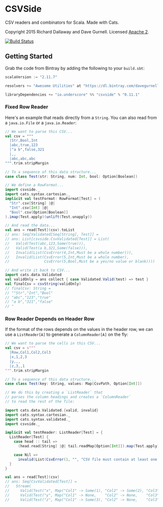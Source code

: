 # CSVSide

CSV readers and combinators for Scala. Made with Cats.

Copyright 2015 Richard Dallaway and Dave Gurnell. Licensed [Apache 2][license].

[![Build Status](https://travis-ci.org/davegurnell/csvside.svg?branch=develop)](https://travis-ci.org/davegurnell/csvside)

## Getting Started

Grab the code from Bintray by adding the following to your `build.sbt`:

~~~ scala
scalaVersion := "2.11.7"

resolvers += "Awesome Utilities" at "https://dl.bintray.com/davegurnell/maven"

libraryDependencies += "io.underscore" %% "csvside" % "0.11.1"
~~~

### Fixed Row Reader

Here's an example that reads directly from a `String`.
You can also read from a `java.io.File` or a `java.io.Reader`:

~~~ scala
// We want to parse this CSV...
val csv = """
  |Str,Bool,Int
  |abc,true,123
  |"a b",false,321
  |,,
  |abc,abc,abc
""".trim.stripMargin

// To a sequence of this data structure...
case class Test(str: String, num: Int, bool: Option[Boolean])

// We define a RowFormat...
import csvside._
import cats.syntax.cartesian._
implicit val testFormat: RowFormat[Test] = (
  "Str".csv[String] |@|
  "Int".csv[Int] |@|
  "Bool".csv[Option[Boolean]]
).imap(Test.apply)(unlift(Test.unapply))

// And read the data...
val ans = read[Test](csv).toList
// ans: Seq[Validated[Seq[String], Test]] =
// ans: List[csvside.CsvValidated[Test]] = List(
//   Valid(Test(abc,123,Some(true))),
//   Valid(Test(a b,321,Some(false))),
//   Invalid(List(CsvError(4,Int,Must be a whole number))),
//   Invalid(List(CsvError(5,Int,Must be a whole number),
//                CsvError(5,Bool,Must be a yes/no value or blank))))

// And write it back to CSV...
import cats.data.Validated
val validOnly = ans collect { case Validated.Valid(test) => test }
val finalCsv = csvString(validOnly)
// finalCsv: String =
// ""Str","Int","Bool"
// "abc","123","true"
// "a b","321","false"
// "
~~~

### Row Reader Depends on Header Row

If the format of the rows depends on the values in the header row,
we can use a `ListReader[A]` to generate a `ColumnReader[A]` on the fly:

~~~ scala
// We want to parse the cells in this CSV...
val csv = s"""
  |Row,Col1,Col2,Col3
  |x,1,2,3
  |y,,,
  |z,3,,1
""".trim.stripMargin

// To a sequence of this data structure...
case class Test(key: String, values: Map[CsvPath, Option[Int]])

// We do this by creating a `ListReader` that
// parses the column headings and creates a `ColumnReader`
// to read the rest of the file:

import cats.data.Validated.{valid, invalid}
import cats.syntax.cartesian._
import cats.syntax.validated._
import csvside._

implicit val testReader: ListReader[Test] = {
  ListReader[Test] {
    case head :: tail =>
      (head.read[String] |@| tail.readMap[Option[Int]]).map(Test.apply).valid

    case Nil =>
      invalid(List(CsvError(1, "", "CSV file must contain at least one column")))
  }
}

val ans = read[Test](csv)
// ans: Seq[CsvValidated[Test]] =
//   Stream(
//     Valid(Test("x", Map("Col1" -> Some(1), "Col2" -> Some(2), "Col3" -> Some(3)))),
//     Valid(Test("y", Map("Col1" -> None,    "Col2" -> None,    "Col3" -> None))),
//     Valid(Test("z", Map("Col1" -> Some(3), "Col2" -> None,    "Col3" -> Some(1)))))
~~~

[license]: http://www.apache.org/licenses/LICENSE-2.0
